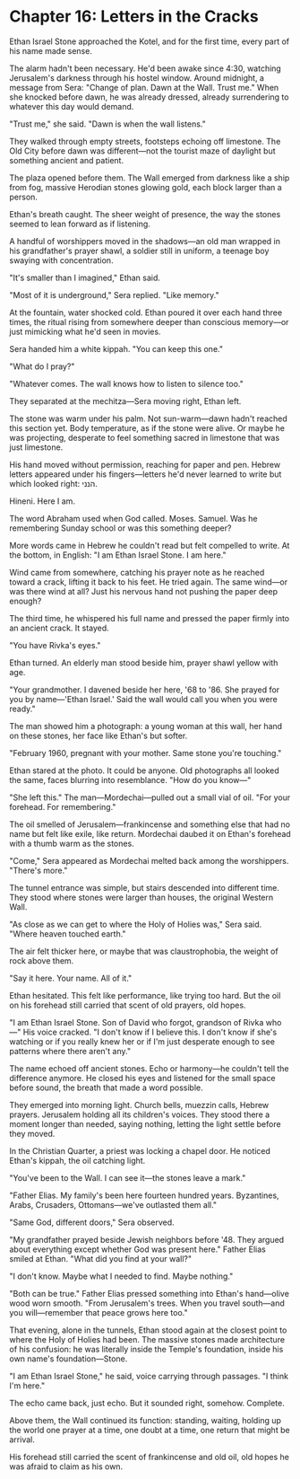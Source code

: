 # Chapter 16: Letters in the Cracks

Ethan Israel Stone approached the Kotel, and for the first time, every part of his name made sense.

The alarm hadn't been necessary. He'd been awake since 4:30, watching Jerusalem's darkness through his hostel window. Around midnight, a message from Sera: "Change of plan. Dawn at the Wall. Trust me." When she knocked before dawn, he was already dressed, already surrendering to whatever this day would demand.

"Trust me," she said. "Dawn is when the wall listens."

They walked through empty streets, footsteps echoing off limestone. The Old City before dawn was different—not the tourist maze of daylight but something ancient and patient.

The plaza opened before them. The Wall emerged from darkness like a ship from fog, massive Herodian stones glowing gold, each block larger than a person.

Ethan's breath caught. The sheer weight of presence, the way the stones seemed to lean forward as if listening.

A handful of worshippers moved in the shadows—an old man wrapped in his grandfather's prayer shawl, a soldier still in uniform, a teenage boy swaying with concentration.

"It's smaller than I imagined," Ethan said.

"Most of it is underground," Sera replied. "Like memory."

At the fountain, water shocked cold. Ethan poured it over each hand three times, the ritual rising from somewhere deeper than conscious memory—or just mimicking what he'd seen in movies.

Sera handed him a white kippah. "You can keep this one."

"What do I pray?"

"Whatever comes. The wall knows how to listen to silence too."

They separated at the mechitza—Sera moving right, Ethan left.

The stone was warm under his palm. Not sun-warm—dawn hadn't reached this section yet. Body temperature, as if the stone were alive. Or maybe he was projecting, desperate to feel something sacred in limestone that was just limestone.

His hand moved without permission, reaching for paper and pen. Hebrew letters appeared under his fingers—letters he'd never learned to write but which looked right: הנני.

Hineni. Here I am.

The word Abraham used when God called. Moses. Samuel. Was he remembering Sunday school or was this something deeper?

More words came in Hebrew he couldn't read but felt compelled to write. At the bottom, in English: "I am Ethan Israel Stone. I am here."

Wind came from somewhere, catching his prayer note as he reached toward a crack, lifting it back to his feet. He tried again. The same wind—or was there wind at all? Just his nervous hand not pushing the paper deep enough?

The third time, he whispered his full name and pressed the paper firmly into an ancient crack. It stayed.

"You have Rivka's eyes."

Ethan turned. An elderly man stood beside him, prayer shawl yellow with age.

"Your grandmother. I davened beside her here, '68 to '86. She prayed for you by name—'Ethan Israel.' Said the wall would call you when you were ready."

The man showed him a photograph: a young woman at this wall, her hand on these stones, her face like Ethan's but softer.

"February 1960, pregnant with your mother. Same stone you're touching."

Ethan stared at the photo. It could be anyone. Old photographs all looked the same, faces blurring into resemblance. "How do you know—"

"She left this." The man—Mordechai—pulled out a small vial of oil. "For your forehead. For remembering."

The oil smelled of Jerusalem—frankincense and something else that had no name but felt like exile, like return. Mordechai daubed it on Ethan's forehead with a thumb warm as the stones.

"Come," Sera appeared as Mordechai melted back among the worshippers. "There's more."

The tunnel entrance was simple, but stairs descended into different time. They stood where stones were larger than houses, the original Western Wall.

"As close as we can get to where the Holy of Holies was," Sera said. "Where heaven touched earth."

The air felt thicker here, or maybe that was claustrophobia, the weight of rock above them.

"Say it here. Your name. All of it."

Ethan hesitated. This felt like performance, like trying too hard. But the oil on his forehead still carried that scent of old prayers, old hopes.

"I am Ethan Israel Stone. Son of David who forgot, grandson of Rivka who—" His voice cracked. "I don't know if I believe this. I don't know if she's watching or if you really knew her or if I'm just desperate enough to see patterns where there aren't any."

The name echoed off ancient stones. Echo or harmony—he couldn't tell the difference anymore. He closed his eyes and listened for the small space before sound, the breath that made a word possible.

They emerged into morning light. Church bells, muezzin calls, Hebrew prayers. Jerusalem holding all its children's voices. They stood there a moment longer than needed, saying nothing, letting the light settle before they moved.

In the Christian Quarter, a priest was locking a chapel door. He noticed Ethan's kippah, the oil catching light.

"You've been to the Wall. I can see it—the stones leave a mark."

"Father Elias. My family's been here fourteen hundred years. Byzantines, Arabs, Crusaders, Ottomans—we've outlasted them all."

"Same God, different doors," Sera observed.

"My grandfather prayed beside Jewish neighbors before '48. They argued about everything except whether God was present here." Father Elias smiled at Ethan. "What did you find at your wall?"

"I don't know. Maybe what I needed to find. Maybe nothing."

"Both can be true." Father Elias pressed something into Ethan's hand—olive wood worn smooth. "From Jerusalem's trees. When you travel south—and you will—remember that peace grows here too."

That evening, alone in the tunnels, Ethan stood again at the closest point to where the Holy of Holies had been. The massive stones made architecture of his confusion: he was literally inside the Temple's foundation, inside his own name's foundation—Stone.

"I am Ethan Israel Stone," he said, voice carrying through passages. "I think I'm here."

The echo came back, just echo. But it sounded right, somehow. Complete.

Above them, the Wall continued its function: standing, waiting, holding up the world one prayer at a time, one doubt at a time, one return that might be arrival.

His forehead still carried the scent of frankincense and old oil, old hopes he was afraid to claim as his own.
